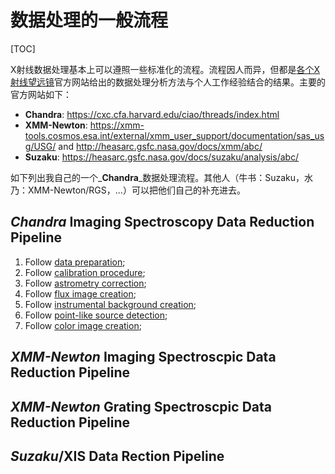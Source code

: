 # 数据处理的一般流程

[TOC]

X射线数据处理基本上可以遵照一些标准化的流程。流程因人而异，但都是[各个X射线望远镜](../1.Introduction/Data_Structure.md)官方网站给出的数据处理分析方法与个人工作经验结合的结果。主要的官方网站如下：

- **Chandra**: https://cxc.cfa.harvard.edu/ciao/threads/index.html
- **XMM-Newton**: https://xmm-tools.cosmos.esa.int/external/xmm_user_support/documentation/sas_usg/USG/ and http://heasarc.gsfc.nasa.gov/docs/xmm/abc/
- **Suzaku**: https://heasarc.gsfc.nasa.gov/docs/suzaku/analysis/abc/

如下列出我自己的一个_**Chandra**_数据处理流程。其他人（牛书：Suzaku，水乃：XMM-Newton/RGS，...）可以把他们自己的补充进去。

## _Chandra_ Imaging Spectroscopy Data Reduction Pipeline

1. Follow [data preparation](Chandra/0.data_preparation.md);
2. Follow [calibration procedure](./Chandra/1.calibration.md);
3. Follow [astrometry correction](./Chandra/2.astrometry.md);
4. Follow [flux image creation](./Chandra/3.fluximage.md);
5. Follow [instrumental background creation](./Chandra/4.background.md);
6. Follow [point-like source detection](./Chandra/5.soudet.md);
7. Follow [color image creation](./Chandra/6.colorimage.md);

## _XMM-Newton_ Imaging Spectroscpic Data Reduction Pipeline

## _XMM-Newton_ Grating Spectroscpic Data Reduction Pipeline

## _Suzaku_/XIS Data Rection Pipeline

